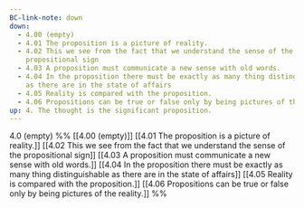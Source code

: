 ```yaml
---
BC-link-note: down
down:
  - 4.00 (empty)
  - 4.01 The proposition is a picture of reality.
  - 4.02 This we see from the fact that we understand the sense of the
    propositional sign
  - 4.03 A proposition must communicate a new sense with old words.
  - 4.04 In the proposition there must be exactly as many thing distinguishable
    as there are in the state of affairs
  - 4.05 Reality is compared with the proposition.
  - 4.06 Propositions can be true or false only by being pictures of the reality.
up: 4. The thought is the significant proposition.
---
```

4.0 (empty)
%%
[[4.00 (empty)]]
[[4.01 The proposition is a picture of reality.]]
[[4.02 This we see from the fact that we understand the sense of the propositional sign]]
[[4.03 A proposition must communicate a new sense with old words.]]
[[4.04 In the proposition there must be exactly as many thing distinguishable as there are in the state of affairs]]
[[4.05 Reality is compared with the proposition.]]
[[4.06 Propositions can be true or false only by being pictures of the reality.]] %%